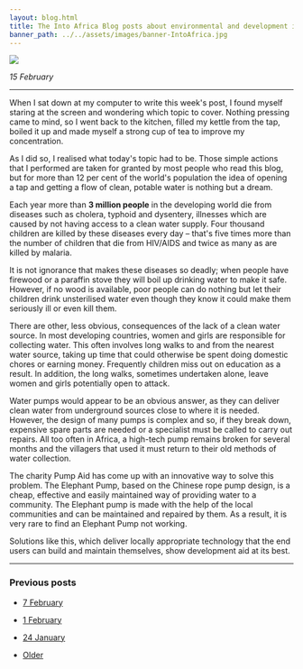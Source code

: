 ```yaml
---
layout: blog.html
title: The Into Africa Blog posts about environmental and development issues in Africa
banner_path: ../../assets/images/banner-IntoAfrica.jpg
---
```

![](../../assets/images/blog-IntoAfrica-share.jpg)

_15 February_

---
When I sat down at my computer to write this week's post, I found myself staring at the screen and wondering which topic to cover. Nothing pressing came to mind, so I went back to the kitchen, filled my kettle from the tap, boiled it up and made myself a strong cup of tea to improve my concentration.

As I did so, I realised what today's topic had to be. Those simple actions that I performed are taken for granted by most people who read this blog, but for more than 12 per cent of the world's population the idea of opening a tap and getting a flow of clean, potable water is nothing but a dream.

Each year more than **3 million people** in the developing world die from diseases such as cholera, typhoid and dysentery, illnesses which are caused by not having access to a clean water supply. Four thousand children are killed by these diseases every day – that's five times more than the number of children that die from HIV/AIDS and twice as many as are killed by malaria.

It is not ignorance that makes these diseases so deadly; when people have firewood or a paraffin stove they will boil up drinking water to make it safe. However, if no wood is available, poor people can do nothing but let their children drink unsterilised water even though they know it could make them seriously ill or even kill them.

There are other, less obvious, consequences of the lack of a clean water source. In most developing countries, women and girls are responsible for collecting water. This often involves long walks to and from the nearest water source, taking up time that could otherwise be spent doing domestic chores or earning money. Frequently children miss out on education as a result. In addition, the long walks, sometimes undertaken alone, leave women and girls potentially open to attack.

Water pumps would appear to be an obvious answer, as they can deliver clean water from underground sources close to where it is needed. However, the design of many pumps is complex and so, if they break down, expensive spare parts are needed or a specialist must be called to carry out repairs. All too often in Africa, a high-tech pump remains broken for several months and the villagers that used it must return to their old methods of water collection.

The charity Pump Aid has come up with an innovative way to solve this problem. The Elephant Pump, based on the Chinese rope pump design, is a cheap, effective and easily maintained way of providing water to a community. The Elephant pump is made with the help of the local communities and can be maintained and repaired by them. As a result, it is very rare to find an Elephant Pump not working.

Solutions like this, which deliver locally appropriate technology that the end users can build and maintain themselves, show development aid at its best.

---

### Previous posts

*   [7 February](#)

*   [1 February](#)

*   [24 January](#)

*   [Older](#)

